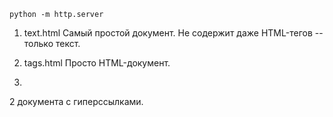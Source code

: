 
`python -m http.server`

1. text.html 
Самый простой документ.
Не содержит даже HTML-тегов -- только текст. 

2. tags.html
Просто HTML-документ. 

3. 
2 документа с гиперссылками. 

